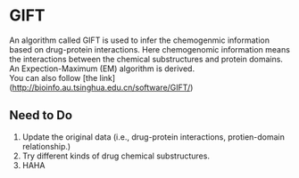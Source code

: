 GIFT
=========
An algorithm called GIFT is used to infer the chemogenmic information based on drug-protein interactions. Here chemogenomic information means the interactions between the chemical substructures and protein domains. An Expection-Maximum (EM) algorithm is derived.  
You can also follow [the link] (http://bioinfo.au.tsinghua.edu.cn/software/GIFT/)

## Need to Do
1. Update the original data (i.e., drug-protein interactions, protien-domain relationship.)
2. Try different kinds of drug chemical substructures.
3. HAHA

